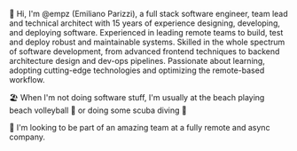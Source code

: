 👋 Hi, I'm @empz (Emiliano Parizzi), a full stack software engineer, team lead and technical architect with 15 years of experience designing, developing, and deploying
software. Experienced in leading remote teams to build, test and deploy robust and maintainable systems. Skilled in the whole spectrum of software development, from advanced
frontend techniques to backend architecture design and dev-ops pipelines. Passionate about learning, adopting cutting-edge technologies and optimizing the remote-based workflow.

🏖️ When I'm not doing software stuff,  I'm usually at the beach playing beach volleyball 🏐 or doing some scuba diving 🤿

💞️ I'm looking to be part of an amazing team at a fully remote and async company.


<!---
empz/empz is a ✨ special ✨ repository because its `README.md` (this file) appears on your GitHub profile.
You can click the Preview link to take a look at your changes.
--->
